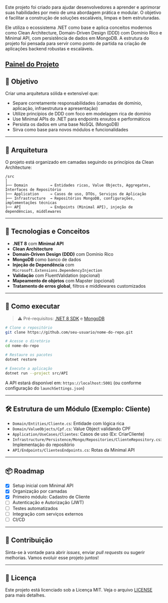 Este projeto foi criado para ajudar desenvolvedores a aprender e aprimorar suas habilidades por meio de uma abordagem prática e modular. O objetivo é facilitar a construção de soluções escaláveis, limpas e bem estruturadas.

Ele utiliza o ecossistema .NET como base e aplica conceitos modernos como Clean Architecture, Domain-Driven Design (DDD) com Domínio Rico e Minimal API, com persistência de dados em MongoDB. A estrutura do projeto foi pensada para servir como ponto de partida na criação de aplicações backend robustas e escaláveis.

## [Painel do Projeto](https://brunosfreschi.github.io/PersonaVault/)

## 🎯 Objetivo

Criar uma arquitetura sólida e extensível que:

- Separe corretamente responsabilidades (camadas de domínio, aplicação, infraestrutura e apresentação)
- Utilize princípios de DDD com foco em modelagem rica de domínio
- Use Minimal APIs do .NET para endpoints enxutos e performáticos
- Persista os dados em uma base NoSQL (MongoDB)
- Sirva como base para novos módulos e funcionalidades

---

## 📐 Arquitetura

O projeto está organizado em camadas seguindo os princípios da Clean Architecture:

```
/src
│
├── Domain          → Entidades ricas, Value Objects, Aggregates, Interfaces de Repositório
├── Application     → Casos de uso, DTOs, Serviços de Aplicação
├── Infrastructure  → Repositórios MongoDB, configurações, implementações técnicas
├── API             → Endpoints (Minimal API), injeção de dependências, middlewares
```

---

## 🧠 Tecnologias e Conceitos

- **.NET 8** com **Minimal API**
- **Clean Architecture**
- **Domain-Driven Design (DDD)** com Domínio Rico
- **MongoDB** como banco de dados
- **Injeção de Dependência** com `Microsoft.Extensions.DependencyInjection`
- **Validação** com FluentValidation (opcional)
- **Mapeamento de objetos** com Mapster (opcional)
- **Tratamento de erros global**, filtros e middlewares customizados

---

## 🚀 Como executar

> ⚠️ Pré-requisitos: [.NET 8 SDK](https://dotnet.microsoft.com/download) e [MongoDB](https://www.mongodb.com/try/download/community)

```bash
# Clone o repositório
git clone https://github.com/seu-usuario/nome-do-repo.git

# Acesse o diretório
cd nome-do-repo

# Restaure os pacotes
dotnet restore

# Execute a aplicação
dotnet run --project src/API
```

A API estará disponível em: `https://localhost:5001` (ou conforme configuração do `launchSettings.json`)

---

## 🛠️ Estrutura de um Módulo (Exemplo: Cliente)

- `Domain/Entities/Cliente.cs`: Entidade com lógica rica
- `Domain/ValueObjects/Cpf.cs`: Value Object validando CPF
- `Application/UseCases/Clientes`: Casos de uso (Ex: CriarCliente)
- `Infrastructure/Persistence/Mongo/Repositories/ClienteRepository.cs`: Implementação do repositório
- `API/Endpoints/ClientesEndpoints.cs`: Rotas da Minimal API

---

## 📦 Roadmap

- [x] Setup inicial com Minimal API
- [x] Organização por camadas
- [x] Primeiro módulo: Cadastro de Cliente
- [ ] Autenticação e Autorização (JWT)
- [ ] Testes automatizados
- [ ] Integração com serviços externos
- [ ] CI/CD

---

## 🤝 Contribuição

Sinta-se à vontade para abrir *issues*, enviar *pull requests* ou sugerir melhorias. Vamos evoluir esse projeto juntos!

---

## 📄 Licença

Este projeto está licenciado sob a Licença MIT. Veja o arquivo [LICENSE](./LICENSE) para mais detalhes.
